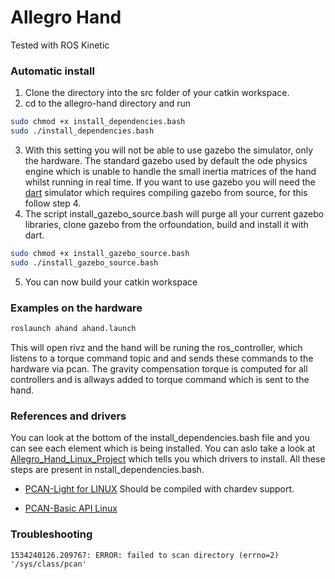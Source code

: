 # Allegro Hand 
<!--[![Build Status](https://travis-ci.org/gpldecha/allegro-hand.svg?branch=master)](https://travis-ci.org/gpldecha/allegro-hand)-->

Tested with ROS Kinetic

### Automatic install
1. Clone the directory into the src folder of your catkin workspace.
2. cd to the allegro-hand directory and run
```bash
sudo chmod +x install_dependencies.bash
sudo ./install_dependencies.bash
```
3. With this setting you will not be able to use gazebo the simulator, only the hardware. The standard gazebo used by default the ode physics engine which is unable to handle the small inertia matrices of the hand whilst running in real time. If you want to use gazebo you will need the [dart](https://dartsim.github.io/) simulator which requires compiling gazebo from source, for this follow step 4.
4. The script install_gazebo_source.bash will purge all your current gazebo libraries, clone gazebo from the orfoundation, build and install it with dart.   
```bash
sudo chmod +x install_gazebo_source.bash
sudo ./install_gazebo_source.bash
```
5. You can now build your catkin workspace

### Examples on the hardware

```bash
roslaunch ahand ahand.launch
```
This will open rivz and the hand will be runing the ros_controller, which listens to a torque command topic and 
and sends these commands to the hardware via pcan. The gravity compensation torque is computed for all controllers and is allways added to torque command which is sent to the hand.


### References and drivers
You can look at the bottom of the install_dependencies.bash file and you can see each element which is being installed. 
You can aslo take a look at [Allegro_Hand_Linux_Project](http://wiki.wonikrobotics.com/AllegroHandWiki/index.php/Allegro_Hand_Linux_Project) which tells you which drivers to install. All these steps are present in nstall_dependencies.bash.

* [PCAN-Light for LINUX](https://www.peak-system.com/fileadmin/media/linux/index.htm) 
  Should be compiled with chardev support.

* [PCAN-Basic API Linux](https://www.peak-system.com/PCAN-USB.199.0.html)


### Troubleshooting

```shell
1534240126.209767: ERROR: failed to scan directory (errno=2) '/sys/class/pcan'
```

